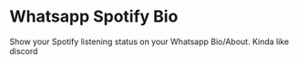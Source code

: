 # Whatsapp Spotify Bio
 Show your Spotify listening status on your Whatsapp Bio/About. Kinda like discord
